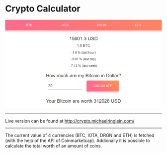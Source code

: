 # Crypto Calculator #

![alt text](screenshots/cryptoApp.jpg "Screenshot of http://crypto.michaelringlein.com")

---

Live version can be found at http://crypto.michaelringlein.com/

---

The current value of 4 currencies (BTC, IOTA, DRGN and ETH) is fetched (with the help of the API of Coinmarketcap). Addionally it is possible to calculate the total worth of an amount of coins.
